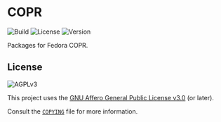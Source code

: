 # COPR

![Build](https://img.shields.io/github/actions/workflow/status/theomund/copr/linux.yml?style=for-the-badge&logo=linux&logoColor=white)
![License](https://img.shields.io/github/license/theomund/copr?style=for-the-badge&logo=gnu&logoColor=white&color=mediumorchid)
![Version](https://img.shields.io/badge/version-0.1.2-blue?style=for-the-badge&logo=github&logoColor=white)

Packages for Fedora COPR.

## License

![AGPLv3](https://www.gnu.org/graphics/agplv3-with-text-162x68.png)

This project uses the [GNU Affero General Public License v3.0](https://www.gnu.org/licenses/agpl-3.0.html) (or later).

Consult the [`COPYING`](COPYING) file for more information.
